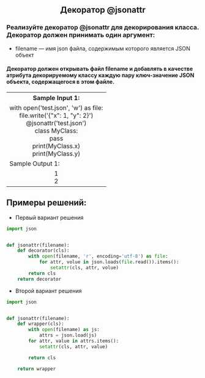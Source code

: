 <h2 style="text-align:center">Декоратор @jsonattr</h2>

### Реализуйте декоратор @jsonattr для декорирования класса. Декоратор должен принимать один аргумент:

* filename — имя json файла, содержимым которого является JSON объект
#### Декоратор должен открывать файл filename и добавлять в качестве атрибута декорируемому классу каждую пару ключ-значение JSON объекта, содержащегося в этом файле.

<table align="center">
  <tbody>
    <tr>
      <th>Sample Input 1: </th>
    </tr>
    <tr>
      <td align="center">with open('test.json', 'w') as file:<br>
                              file.write('{"x": 1, "y": 2}')<br>
                          @jsonattr('test.json')<br>
                          class MyClass:<br>
                              pass<br>
                          print(MyClass.x)<br>
                          print(MyClass.y)<br></td>
    </tr>
    <tr>
      <td>Sample Output 1:</td>
      </tr>
    <tr>
      <td align="center">
                        1<br>
                        2<br>
      </td>
    </tr>
  </tbody>
</table>



## Примеры решений:
* Первый вариант решения
```python
import json


def jsonattr(filename):
    def decorator(cls):
        with open(filename, 'r', encoding='utf-8') as file:
            for attr, volue in json.loads(file.read()).items():
                setattr(cls, attr, volue)
        return cls
    return decorator
```
* Второй вариант решения

```python
import json


def jsonattr(filename):
    def wrapper(cls):
        with open(filename) as js:
            attrs = json.load(js)
        for attr, value in attrs.items():
            setattr(cls, attr, value)

        return cls

    return wrapper
```


